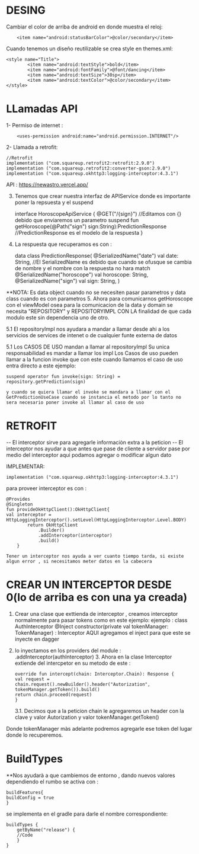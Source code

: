 # DESING 

Cambiar el color de arriba  de android en donde muestra el reloj:

        <item name="android:statusBarColor">@color/secondary</item>

Cuando tenemos un diseño reutilizable se crea  style en themes.xml:

    <style name="Title">
            <item name="android:textStyle">bold</item>
            <item name="android:fontFamily">@font/dancing</item>
            <item name="android:textSize">30sp</item>
            <item name="android:textColor">@color/secondary</item>
    </style>

# LLamadas API

1- Permiso de internet : 

        <uses-permission android:name="android.permission.INTERNET"/>

2- Llamada a retrofit:

    //Retrofit
    implementation ("com.squareup.retrofit2:retrofit:2.9.0")
    implementation ("com.squareup.retrofit2:converter-gson:2.9.0")
    implementation ("com.squareup.okhttp3:logging-interceptor:4.3.1")

API : https://newastro.vercel.app/

3. Tenemos que crear nuestra interfaz de APIService donde es importante poner la repsuesta y el suspend

    interface HoroscopeApiService {
        @GET("/{sign}") //Editamos con {} debido que enviaremos un parametro
        suspend fun getHoroscope(@Path("sign") sign:String):PredictionResponse //PredictionResponse es el modelo de la respuesta
    }
4. La respuesta que recuperamos es con :

    data class PredictionResponse(
    @SerializedName("date") val date: String, //El SerializedName es debido que cuando se ofusque se cambia de nombre y el nombre con la respuesta no hara match
    @SerializedName("horoscope") val horoscope: String,
    @SerializedName("sign") val sign: String, )

**NOTA: Es data object cuando no se necesiten pasar parametros y data class cuando es con parametros 
5. Ahora para comunicarnos getHoroscope con el viewModel osea para la comunicacion de la data y domain se necesita "REPOSITORY" y REPOSITORYIMPL
CON LA finalidad de que cada modulo este sin dependencia uno de otro.

5.1 El repositoryImpl nos ayudara a mandar a llamar desde ahi a los servicios de services de intenet o de cualquier funte externa de datos

5.1 Los CASOS DE USO mandan a llamar al repositoryImpl
    Su unica responsabilidad es mandar a llamar los impl 
    Los Casos de uso pueden llamar a la funcion invoke que con este cuando llamamos el caso de uso entra directo a este ejemplo:
    
    suspend operator fun invoke(sign: String) = repository.getPrediction(sign)

    y cuando se quiera llamar el invoke se mandara a llamar con el GetPredictionUseCase cuando se instancia el metodo por lo tanto no sera necesario poner invoke al llamar al caso de uso



# RETROFIT

-- El interceptor sirve para agregarle informaciòn extra a la peticion
-- El interceptor nos ayudar a que antes que pase de cliente a servidor pase por medio del interceptor aqui podamos agregar o modificar algun dato

IMPLEMENTAR:

    implementation ("com.squareup.okhttp3:logging-interceptor:4.3.1")

para proveer interceptor es con :

    @Provides
    @Singleton
    fun provideOkHttpClient():OkHttpClient{
    val interceptor = HttpLoggingInterceptor().setLevel(HttpLoggingInterceptor.Level.BODY)
            return OkHttpClient
                .Builder()
                .addInterceptor(interceptor)
                .build()
        }

    Tener un interceptor nos ayuda a ver cuanto tiempo tarda, si existe algun error , si necesitamos meter datos en la cabecera


# CREAR UN INTERCEPTOR DESDE 0(lo de arriba es con una ya creada)

1. Crear una clase que exttienda de interceptor , creamos interceptor normalmente para pasar tokens como en este ejemplo:
    ejemplo : class AuthInterceptor @Inject constructor(private val tokenManager: TokenManager) : Interceptor
    AQUI agregamos el inject para que este se inyecte en dagger

2. lo inyectamos en los providers del module :             .addInterceptor(authInterceptor)
   3. Ahora en la clase Interceptor extiende del intercpetor en su metodo de este :

       override fun intercept(chain: Interceptor.Chain): Response {
       val request =
       chain.request().newBuilder().header("Autorization", tokenManager.getToken()).build()
       return chain.proceed(request)
       }
   
   3.1. Decimos que a la peticion chain le agregaremos un header con la clave y valor Autorization y valor tokenManager.getToken()

Donde tokenManager màs adelante podremos agregarle ese token del lugar donde lo recuperemos.


# BuildTypes

**Nos ayudarà a que cambiemos de entorno , dando  nuevos valores dependiendo el rumbo
se activa con :

    buildFeatures{
    buildConfig = true
    }

se implementa en el gradle para darle el nombre correspondiente:

    buildTypes {
        getByName("release") {
        //Code
        }
    }